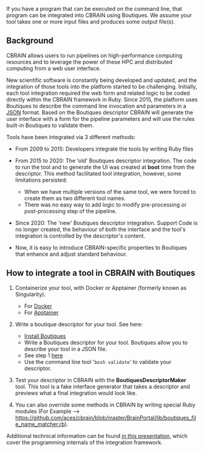 If you have a program that can be executed on the command line, that program can be integrated into CBRAIN using Boutiques. We assume your tool takes one or more input files and produces some output file(s).

## Background

CBRAIN allows users to run pipelines on high-performance computing resources and to leverage the power of these HPC and distributed computing from a web user interface.

New scientific software is constantly being developed and updated, and the integration of those tools into the platform started to be challenging.
Initially, each tool integration required the web form and related logic to be coded directly within the CBRAIN framework in Ruby. 
Since 2015, the platform uses Boutiques to describe the command line invocation and parameters in a [JSON](https://github.com/topics/json) format. Based on the Boutiques descriptor CBRAIN will generate the user interface with a form for the pipeline parameters and will use the rules built-in Boutiques to validate them. 

Tools have been integrated via 3 different methods: 

* From 2009 to 2015: Developers integrate the tools by writing Ruby files

* From 2015 to 2020:  The 'old' Boutiques descriptor integration. The code to run the tool and to generate the UI was created at **boot** time from the descriptor. This method facilitated tool integration, however, some limitations persisted:
    * When we have multiple versions of the same tool, we were forced to create them as two different tool names.
    * There was no easy way to add logic to modify pre-processing or post-processing step of the pipeline. 

* Since 2020: The 'new' Boutiques descriptor integration. Support Code is no longer created, the behaviour of both the interface and the tool's integration is controlled by the descriptor's content.
* Now, it is easy to introduce CBRAIN-specific properties to Boutiques that enhance and adjust standard behaviour. 

## How to integrate a tool in CBRAIN with Boutiques

1. Containerize your tool, with Docker or Apptainer (formerly known as Singularity).
    - For [Docker]( https://docker-curriculum.com/#dockerfile)
    - For [Apptainer](https://apptainer.org/user-docs/master/definition_files.html#best-practices-for-build-recipes) 

2. Write a boutique descriptor for your tool. See here:
    - [Install Boutiques](https://github.com/boutiques/boutiques)
    - Write a Boutiques descriptor for your tool. Boutiques allow you to describe your tool in a JSON file.
    - See step 1 [here](https://nbviewer.org/github/boutiques/tutorial/blob/master/notebooks/boutiques-tutorial.ipynb)
    - Use the command line tool '`bosh validate`' to validate your descriptor.

3. Test your descriptor in CBRAIN with the **BoutiquesDescriptorMaker** tool. This tool is a fake interface generator that takes a descriptor and previews what a final integration would look like.

4. You can also override some methods in CBRAIN by writing special Ruby modules (For Example --> https://github.com/aces/cbrain/blob/master/BrainPortal/lib/boutiques_file_name_matcher.rb).

Additional technical information can be found [in this presentation](https://prioux.github.io/new-boutiques-presentation/#/title), which cover the programming internals of the integration framework.